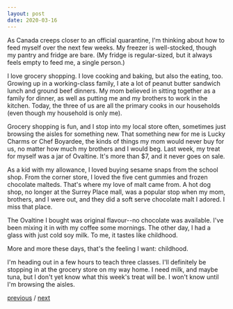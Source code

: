 ```yaml
---
layout: post
date: 2020-03-16
---
```


As Canada creeps closer to an official quarantine, I'm thinking about how to feed myself over the next few weeks. My freezer is well-stocked, though my pantry and fridge are bare. (My fridge is regular-sized, but it always feels empty to feed me, a single person.) 

I love grocery shopping. I love cooking and baking, but also the eating, too. Growing up in a working-class family, I ate a lot of peanut butter sandwich lunch and ground beef dinners. My mom believed in sitting together as a family for dinner, as well as putting me and my brothers to work in the kitchen. Today, the three of us are all the primary cooks in our households (even though my household is only me).

Grocery shopping is fun, and I stop into my local store often, sometimes just browsing the aisles for something new. That something new for me is Lucky Charms or Chef Boyardee, the kinds of things my mom would never buy for us, no matter how much my brothers and I would beg. Last week, my treat for myself was a jar of Ovaltine. It's more than $7, and it never goes on sale. 

As a kid with my allowance, I loved buying sesame snaps from the school shop. From the corner store, I loved the five cent gummies and frozen chocolate malteds. That's where my love of malt came from. A hot dog shop, no longer at the Surrey Place mall, was a popular stop when my mom, brothers, and I were out, and they did a soft serve chocolate malt I adored. I miss that place.

The Ovaltine I bought was original flavour--no chocolate was available. I've been mixing it in with my coffee some mornings. The other day, I had a glass with just cold soy milk. To me, it tastes like childhood.

More and more these days, that's the feeling I want: childhood. 

I'm heading out in a few hours to teach three classes. I'll definitely be stopping in at the grocery store on my way home. I need milk, and maybe tuna, but I don't yet know what this week's treat will be. I won't know until I'm browsing the aisles. 

<a href="{{page.previous.url}}">previous</a> / <a href="{{page.next.url}}">next</a>
